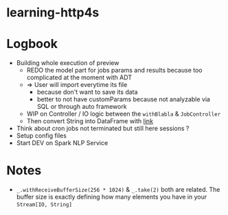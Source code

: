 # learning-http4s

# Logbook

- Building whole execution of preview
  - REDO the model part for jobs params and results because too complicated at the moment with ADT
  - => User will import everytime its file
    - because don't want to save its data
    - better to not have customParams because not analyzable via SQL or through auto framework
  - WIP on Controller / IO logic between the `withBlabla` & `JobController`
  - Then convert String into DataFrame with [link](https://stackoverflow.com/questions/39111918/can-i-read-a-csv-represented-as-a-string-into-apache-spark-using-spark-csv)
- Think about cron jobs not terminated but still here sessions ?
- Setup config files
- Start DEV on Spark NLP Service

# Notes

- `_.withReceiveBufferSize(256 * 1024)` & `_.take(2)` both are related. The buffer size is exactly defining how many
elements you have in your `Stream[IO, String]`
